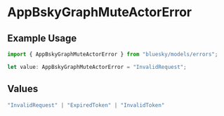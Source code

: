 # AppBskyGraphMuteActorError

## Example Usage

```typescript
import { AppBskyGraphMuteActorError } from "bluesky/models/errors";

let value: AppBskyGraphMuteActorError = "InvalidRequest";
```

## Values

```typescript
"InvalidRequest" | "ExpiredToken" | "InvalidToken"
```